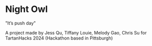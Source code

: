 # Night Owl
"It’s push day"

A project made by Jess Qu, Tiffany Louie, Melody Gao, Chris Su for TartanHacks 2024 (Hackathon based in Pittsburgh)
